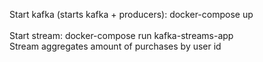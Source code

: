 Start kafka (starts kafka + producers): docker-compose up<br />
<br />
Start stream: docker-compose run kafka-streams-app<br />
Stream aggregates amount of purchases by user id
